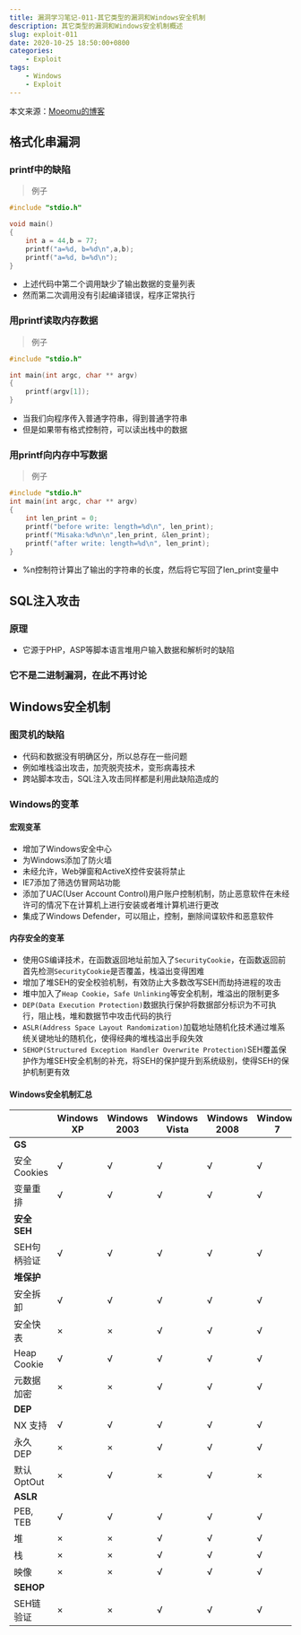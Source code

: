 ```yaml
---
title: 漏洞学习笔记-011-其它类型的漏洞和Windows安全机制
description: 其它类型的漏洞和Windows安全机制概述
slug: exploit-011
date: 2020-10-25 18:50:00+0800
categories:
    - Exploit
tags:
    - Windows
    - Exploit
---
```


本文来源：[Moeomu的博客](/p/exploit-011/)

## 格式化串漏洞

### printf中的缺陷

> 例子

```CPP
#include "stdio.h"

void main()
{
    int a = 44,b = 77;
    printf("a=%d, b=%d\n",a,b);
    printf("a=%d, b=%d\n");
}
```

- 上述代码中第二个调用缺少了输出数据的变量列表
- 然而第二次调用没有引起编译错误，程序正常执行

### 用printf读取内存数据

> 例子

```CPP
#include "stdio.h"

int main(int argc, char ** argv)
{
    printf(argv[1]);
}
```

- 当我们向程序传入普通字符串，得到普通字符串
- 但是如果带有格式控制符，可以读出栈中的数据

### 用printf向内存中写数据

> 例子

```CPP
#include "stdio.h"
int main(int argc, char ** argv)
{
    int len_print = 0;
    printf("before write: length=%d\n", len_print);
    printf("Misaka:%d%n\n",len_print, &len_print);
    printf("after write: length=%d\n", len_print);
}
```

- %n控制符计算出了输出的字符串的长度，然后将它写回了len_print变量中

## SQL注入攻击

### 原理

- 它源于PHP，ASP等脚本语言堆用户输入数据和解析时的缺陷

### 它不是二进制漏洞，在此不再讨论

## Windows安全机制

### 图灵机的缺陷

- 代码和数据没有明确区分，所以总存在一些问题
- 例如堆栈溢出攻击，加壳脱壳技术，变形病毒技术
- 跨站脚本攻击，SQL注入攻击同样都是利用此缺陷造成的

### Windows的变革

#### 宏观变革

- 增加了Windows安全中心
- 为Windows添加了防火墙
- 未经允许，Web弹窗和ActiveX控件安装将禁止
- IE7添加了筛选仿冒网站功能
- 添加了UAC(User Account Control)用户账户控制机制，防止恶意软件在未经许可的情况下在计算机上进行安装或者堆计算机进行更改
- 集成了Windows Defender，可以阻止，控制，删除间谍软件和恶意软件

#### 内存安全的变革

- 使用GS编译技术，在函数返回地址前加入了`SecurityCookie`，在函数返回前首先检测`SecurityCookie`是否覆盖，栈溢出变得困难
- 增加了堆SEH的安全校验机制，有效防止大多数改写SEH而劫持进程的攻击
- 堆中加入了`Heap Cookie`，`Safe Unlinking`等安全机制，堆溢出的限制更多
- `DEP(Data Execution Protection)`数据执行保护将数据部分标识为不可执行，阻止栈，堆和数据节中攻击代码的执行
- `ASLR(Address Space Layout Randomization)`加载地址随机化技术通过堆系统关键地址的随机化，使得经典的堆栈溢出手段失效
- `SEHOP(Structured Exception Handler Overwrite Protection)`SEH覆盖保护作为堆SEH安全机制的补充，将SEH的保护提升到系统级别，使得SEH的保护机制更有效

#### Windows安全机制汇总

|  | Windows XP | Windows 2003 | Windows Vista | Windows 2008 | Windows 7 |
| - | - | - | - | - | - |
| **GS** |   |   |   |   |   |
| 安全Cookies | √ | √ | √ | √ | √ |
| 变量重排 | √ | √ | √ | √ | √ |
| **安全SEH** |   |   |   |   |   |
| SEH句柄验证 | √ | √ | √ | √ | √ |
| **堆保护** |   |   |   |   |   |
| 安全拆卸 | √ | √ | √ | √ | √ |
| 安全快表 | × | × | √ | √ | √ |
| Heap Cookie | √ | √ | √ | √ | √ |
| 元数据加密 | × | × | √ | √ | √ |
| **DEP** |   |   |   |   |   |
| NX 支持 | √ | √ | √ | √ | √ |
| 永久DEP | × | × | √ | √ | √ |
| 默认OptOut | × | √ | × | √ | × |
| **ASLR** |   |   |   |   |   |
| PEB, TEB | √ | √ | √ | √ | √ |
| 堆 | × | × | √ | √ | √ |
| 栈 | × | × | √ | √ | √ |
| 映像 | × | × | √ | √ | √ |
| **SEHOP** |   |   |   |   |   |
 SEH链验证 | × | × | √ | √ | √ |
